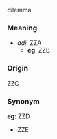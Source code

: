 dilemma
### Meaning
+ _adj_: ZZA
	+ __eg__: ZZB

### Origin

ZZC

### Synonym

__eg__: ZZD

+ ZZE


